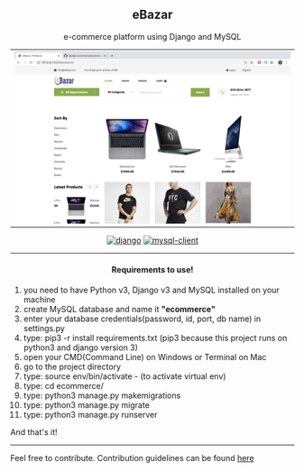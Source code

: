 <div align="center">
<h2 align="center">eBazar</h2>
<p align="center">e-commerce platform using Django and MySQL</p>
<table>
    <tr>
        <td>
            <img src="snapchots/shop.png" alt="shop" >
        </td>    
    </tr>
</table>

[![django](https://img.shields.io/badge/django%20versions-3.1.13-blue)](https://docs.djangoproject.com/en/3.0/)
[![mysql-client](https://img.shields.io/badge/mysql-client)](https://pypi.org/project/mysqlclient/)

</div>

<hr />
<div>

<h4 align="center">Requirements to use!</h4>
<ol>
    <li>you need to have Python v3, Django v3 and MySQL installed on your machine</li>
    <li>create MySQL database and name it <strong>"ecommerce"</strong></li>
    <li>enter your database credentials(password, id, port, db name) in settings.py</li>
    <li>type: pip3 -r install requirements.txt (pip3 because this project runs on python3 and django version 3)</li>
    <li>open your CMD(Command Line) on Windows or Terminal on Mac</li>
    <li>go to the project directory</li>
    <li>type: source env/bin/activate - (to activate virtual env)</li>
    <li>type: cd ecommerce/</li>
    <li>type: python3 manage.py makemigrations</li>
    <li>type: python3 manage.py migrate</li>
    <li>type: python3 manage.py runserver</li>
</ol>
<p>And that's it!</p>
</div>

<hr />

Feel free to contribute. Contribution guidelines can be found [here](https://github.com/ikjnv/django-ecommerce#contributing)

